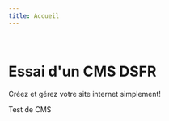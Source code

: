 ```yaml
---
title: Accueil
---
```

<br>

# Essai d'un CMS DSFR

Créez et gérez votre site internet simplement!

Test de CMS
